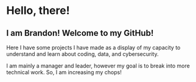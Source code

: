 # Hello, there!

## I am Brandon! Welcome to my GitHub!

Here I have some projects I have made as a display of my capacity to understand and learn about coding, data, and cybersecurity. 

I am mainly a manager and leader, however my goal is to break into more technical work. So, I am increasing my chops!
